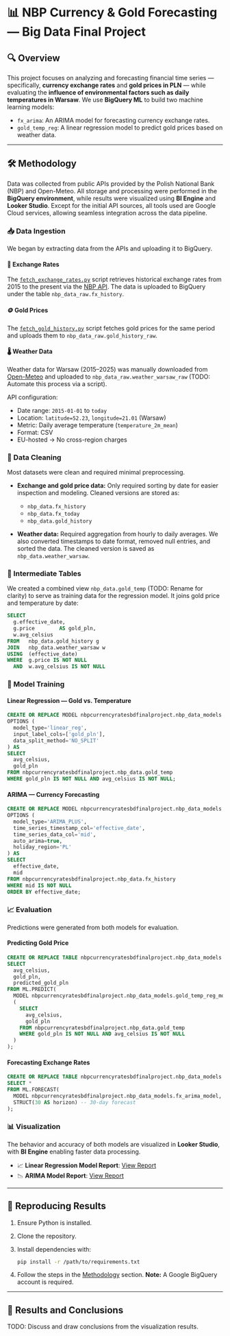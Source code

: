 # 📊 NBP Currency & Gold Forecasting — Big Data Final Project

## 🔍 Overview

This project focuses on analyzing and forecasting financial time series — specifically, **currency exchange rates** and **gold prices in PLN** — while evaluating the **influence of environmental factors such as daily temperatures in Warsaw**.
We use **BigQuery ML** to build two machine learning models:

- `fx_arima`: An ARIMA model for forecasting currency exchange rates.
- `gold_temp_reg`: A linear regression model to predict gold prices based on weather data.

---

## 🛠️ Methodology

Data was collected from public APIs provided by the Polish National Bank (NBP) and Open-Meteo. All storage and processing were performed in the **BigQuery environment**, while results were visualized using **BI Engine** and **Looker Studio**. Except for the initial API sources, all tools used are Google Cloud services, allowing seamless integration across the data pipeline.

### 📥 Data Ingestion

We began by extracting data from the APIs and uploading it to BigQuery.

#### 💱 Exchange Rates

The [`fetch_exchange_rates.py`](scripts/fetch_exchange_rates.py) script retrieves historical exchange rates from 2015 to the present via the [NBP API](https://api.nbp.pl/en.html). The data is uploaded to BigQuery under the table `nbp_data_raw.fx_history`.

#### 🪙 Gold Prices

The [`fetch_gold_history.py`](scripts/fetch_gold_history.py) script fetches gold prices for the same period and uploads them to `nbp_data_raw.gold_history_raw`.

#### 🌡️ Weather Data

Weather data for Warsaw (2015–2025) was manually downloaded from [Open-Meteo](https://open-meteo.com/en/docs) and uploaded to `nbp_data_raw.weather_warsaw_raw` (TODO: Automate this process via a script).

API configuration:

- Date range: `2015-01-01` to `today`
- Location: `latitude=52.23`, `longitude=21.01` (Warsaw)
- Metric: Daily average temperature (`temperature_2m_mean`)
- Format: CSV
- EU-hosted → No cross-region charges

### 🧹 Data Cleaning

Most datasets were clean and required minimal preprocessing.

- **Exchange and gold price data:** Only required sorting by date for easier inspection and modeling. Cleaned versions are stored as:

  - `nbp_data.fx_history`
  - `nbp_data.fx_today`
  - `nbp_data.gold_history`

- **Weather data:** Required aggregation from hourly to daily averages. We also converted timestamps to date format, removed null entries, and sorted the data. The cleaned version is saved as `nbp_data.weather_warsaw`.

### 🧾 Intermediate Tables

We created a combined view `nbp_data.gold_temp` (TODO: Rename for clarity) to serve as training data for the regression model. It joins gold price and temperature by date:

```sql
SELECT
  g.effective_date,
  g.price        AS gold_pln,
  w.avg_celsius
FROM   nbp_data.gold_history g
JOIN   nbp_data.weather_warsaw w
USING  (effective_date)
WHERE  g.price IS NOT NULL
  AND  w.avg_celsius IS NOT NULL
```

### 🤖 Model Training

#### Linear Regression — Gold vs. Temperature

```sql
CREATE OR REPLACE MODEL nbpcurrencyratesbdfinalproject.nbp_data_models.gold_temp_reg_model
OPTIONS (
  model_type='linear_reg',
  input_label_cols=['gold_pln'],
  data_split_method='NO_SPLIT'
) AS
SELECT
  avg_celsius,
  gold_pln
FROM nbpcurrencyratesbdfinalproject.nbp_data.gold_temp
WHERE gold_pln IS NOT NULL AND avg_celsius IS NOT NULL;
```

#### ARIMA — Currency Forecasting

```sql
CREATE OR REPLACE MODEL nbpcurrencyratesbdfinalproject.nbp_data_models.fx_arima_model
OPTIONS (
  model_type='ARIMA_PLUS',
  time_series_timestamp_col='effective_date',
  time_series_data_col='mid',
  auto_arima=true,
  holiday_region='PL'
) AS
SELECT
  effective_date,
  mid
FROM nbpcurrencyratesbdfinalproject.nbp_data.fx_history
WHERE mid IS NOT NULL
ORDER BY effective_date;
```

### 📈 Evaluation

Predictions were generated from both models for evaluation.

#### Predicting Gold Price

```sql
CREATE OR REPLACE TABLE nbpcurrencyratesbdfinalproject.nbp_data_models.gold_temp_predictions AS
SELECT
  avg_celsius,
  gold_pln,
  predicted_gold_pln
FROM ML.PREDICT(
  MODEL nbpcurrencyratesbdfinalproject.nbp_data_models.gold_temp_reg_model,
  (
    SELECT
      avg_celsius,
      gold_pln
    FROM nbpcurrencyratesbdfinalproject.nbp_data.gold_temp
    WHERE gold_pln IS NOT NULL AND avg_celsius IS NOT NULL
  )
);
```

#### Forecasting Exchange Rates

```sql
CREATE OR REPLACE TABLE nbpcurrencyratesbdfinalproject.nbp_data_models.fx_arima_forecast AS
SELECT *
FROM ML.FORECAST(
  MODEL nbpcurrencyratesbdfinalproject.nbp_data_models.fx_arima_model,
  STRUCT(30 AS horizon) -- 30-day forecast
);
```

### 📊 Visualization

The behavior and accuracy of both models are visualized in **Looker Studio**, with **BI Engine** enabling faster data processing.

- 📈 **Linear Regression Model Report**: [View Report](https://lookerstudio.google.com/reporting/497d4408-2666-422f-98af-ea6c3e93e39c)
- 📉 **ARIMA Model Report**: [View Report](https://lookerstudio.google.com/reporting/594abe36-34f3-47ea-9fc6-c36573f43415)

---

## 🧪 Reproducing Results

1. Ensure Python is installed.
2. Clone the repository.
3. Install dependencies with:

   ```bash
   pip install -r /path/to/requirements.txt
   ```

4. Follow the steps in the [Methodology](#%EF%B8%8F-methodology) section.
   **Note:** A Google BigQuery account is required.

---

## 📌 Results and Conclusions

TODO: Discuss and draw conclusions from the visualization results.
